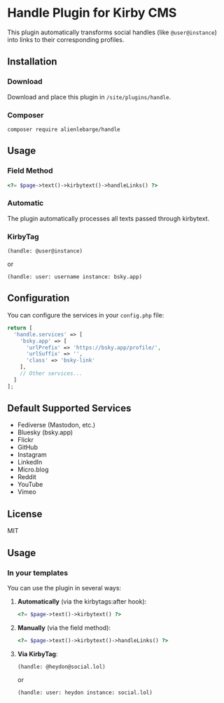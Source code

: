 # Handle Plugin for Kirby CMS

This plugin automatically transforms social handles (like `@user@instance`) into links to their corresponding profiles.

## Installation

### Download

Download and place this plugin in `/site/plugins/handle`.

### Composer

```
composer require alienlebarge/handle
```

## Usage

### Field Method

```php
<?= $page->text()->kirbytext()->handleLinks() ?>
```

### Automatic

The plugin automatically processes all texts passed through kirbytext.

### KirbyTag

```
(handle: @user@instance)
```

or

```
(handle: user: username instance: bsky.app)
```

## Configuration

You can configure the services in your `config.php` file:

```php
return [
  'handle.services' => [
    'bsky.app' => [
      'urlPrefix' => 'https://bsky.app/profile/',
      'urlSuffix' => '',
      'class' => 'bsky-link'
    ],
    // Other services...
  ]
];
```

## Default Supported Services

- Fediverse (Mastodon, etc.)
- Bluesky (bsky.app)
- Flickr
- GitHub
- Instagram
- LinkedIn
- Micro.blog
- Reddit
- YouTube
- Vimeo

## License

MIT

## Usage

### In your templates

You can use the plugin in several ways:

1. **Automatically** (via the kirbytags:after hook):
   ```php
   <?= $page->text()->kirbytext() ?>
   ```

2. **Manually** (via the field method):
   ```php
   <?= $page->text()->kirbytext()->handleLinks() ?>
   ```

3. **Via KirbyTag**:
   ```
   (handle: @heydon@social.lol)
   ```
   or
   ```
   (handle: user: heydon instance: social.lol)
   ```
